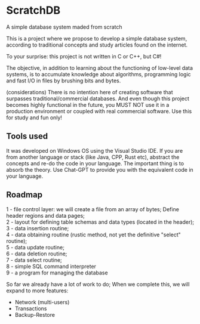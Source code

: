# ScratchDB
A simple database system maded from scratch

This is a project where we propose to develop a simple database system, according to traditional concepts and study articles found on the internet.

To your surprise: this project is not written in C or C++, but C#!

The objective, in addition to learning about the functioning of low-level data systems, is to accumulate knowledge about algorithms, programming logic and fast I/O in files by brushing bits and bytes.

(considerations) There is no intention here of creating software that surpasses traditional/commercial databases.
And even though this project becomes highly functional in the future, you MUST NOT use it in a production environment or coupled with real commercial software. Use this for study and fun only!

## Tools used

It was developed on Windows OS using the Visual Studio IDE.
If you are from another language or stack (like Java, CPP, Rust etc), abstract the concepts and re-do the code in your language. The important thing is to absorb the theory.
Use Chat-GPT to provide you with the equivalent code in your language.

## Roadmap
1 - file control layer: we will create a file from an array of bytes; Define header regions and data pages; <br>
2 - layout for defining table schemas and data types (located in the header); <br>
3 - data insertion routine; <br>
4 - data obtaining routine (rustic method, not yet the definitive "select" routine); <br>
5 - data update routine; <br>
6 - data deletion routine; <br>
7 - data select routine; <br>
8 - simple SQL command interpreter <br>
9 - a program for managing the database <br>

So far we already have a lot of work to do;
When we complete this, we will expand to more features:
- Network (multi-users)
- Transactions
- Backup-Restore
